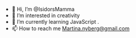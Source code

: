 - 👋 Hi, I’m @IsidorsMamma
- 👀 I’m interested in creativity
- 🌱 I’m currently learning JavaScript .
- 📫 How to reach me Martina.nyberg@gmail.com

<!---
IsidorsMamma/IsidorsMamma is a ✨ special ✨ repository because its `README.md` (this file) appears on your GitHub profile.
You can click the Preview link to take a look at your changes.
--->

